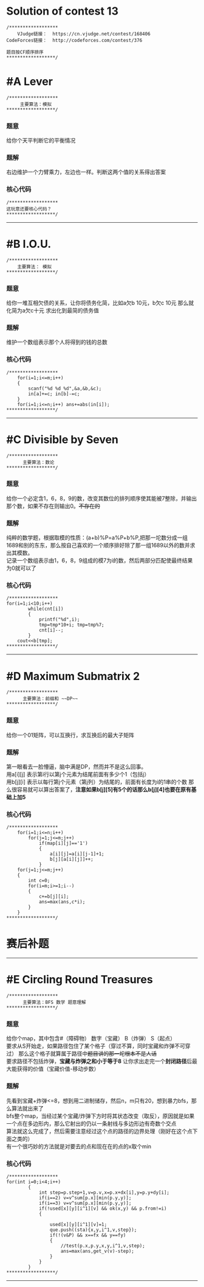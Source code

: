 # Solution of contest 13
```
/******************
    VJudge链接：  https://cn.vjudge.net/contest/168406
CodeForces链接：  http://codeforces.com/contest/376

题目按CF顺序排序
******************/
```
# #A Lever
```
/******************
     主要算法：模拟
******************/
```
### 题意
给你个天平判断它的平衡情况
### 题解
右边维护一个力臂乘力，左边也一样。判断这两个值的关系得出答案

### 核心代码
```
/******************
这玩意还要核心代码？
******************/
```
***
# #B I.O.U.
```
/******************
    主要算法： 模拟
******************/
```
### 题意
给你一堆互相欠债的关系，让你将债务化简，比如a欠b 10元，b欠c 10元 那么就化简为a欠c十元
求出化到最简的债务值

### 题解
维护一个数组表示那个人将得到的钱的总数
### 核心代码
```
/******************
	for(i=1;i<=m;i++)
	{
		scanf("%d %d %d",&a,&b,&c);
		in[a]+=c; in[b]-=c;
	}
	for(i=1;i<=n;i++) ans+=abs(in[i]);
******************/
```
***
# #C Divisible by Seven
```
/******************
      主要算法：数论
******************/
```
### 题意
给你一个必定含1，6，8，9的数，改变其数位的排列顺序使其能被7整除，并输出那个数，如果不存在则输出0。~~不存在的~~
### 题解
纯粹的数学题，根据取模的性质：(a+b)%P=a%P+b%P,把那一坨数分成一组1689和别的东东，那么按自己喜欢的一个顺序排好除了那一组1689以外的数并求出其模数。  
记录一个数组表示由1，6，8，9组成的模7为i的数，然后两部分匹配使最终结果为0就可以了
### 核心代码
```
/******************
for(i=1;i<10;i++)
		while(cnt[i])
		{
			printf("%d",i);
			tmp=tmp*10+i; tmp=tmp%7;
			cnt[i]--;
		}
	cout<<b[tmp];
******************/
```

***
# #D Maximum Submatrix 2
```
/******************
      主要算法：前缀和 ~~DP~~
******************/
```
### 题意
给你一个01矩阵，可以互换行，求互换后的最大子矩阵
### 题解
第一眼看去一脸懵逼，脑中满是DP，然而并不是这么回事。  
用a[i][j] 表示第i行以第j个元素为结尾前面有多少个1（包括j）  
用b[j][i] 表示以每行第j个元素（第j列）为结尾的，前面有长度为i的1串的个数
那么很容易就可以算出答案了，**注意如果b[j][5]有5个的话那么b[j][4]也要在原有基础上加5**
### 核心代码
```
/******************
	for(i=1;i<=n;i++)
		for(j=1;j<=m;j++)
			if(map[i][j]=='1')
			{
				a[i][j]=a[i][j-1]+1;
				b[j][a[i][j]]++;
			}
	for(j=1;j<=m;j++)
	{
		int c=0;
		for(i=m;i>=1;i--)
		{
			c+=b[j][i];
			ans=max(ans,c*i);
 		}
	}
******************/
```

# 赛后补题

***
# #E Circling Round Treasures	
```
/******************
      主要算法：BFS 数学 题意理解
******************/
```
### 题意
给你个map，其中包含#（障碍物） 数字（宝藏） B（炸弹） S（起点）  
要求从S开始走，如果路径包住了某个格子（穿过不算，同时宝藏和炸弹不可穿过） 那么这个格子就算属于路径中~~题目讲的那一坨根本不是人话~~  
要求路径不包括炸弹，**宝藏与炸弹之和小于等于8**
让你求出走完一个**封闭路径**后最大能获得的价值（宝藏价值-移动步数）
### 题解
先看到宝藏+炸弹<=8，想到用二进制储存，然后n，m只有20，想到暴力bfs，那么算法就出来了  
bfs整个map，当经过某个宝藏/炸弹下方时将其状态改变（取反），原因就是如果一个点在多边形内，那么它射出的仍以一条射线与多边形边有奇数个交点  
算法就这么完成了，然后需要注意经过这个点的路径的边界处理（刚好在这个点下面之类的）  
有一个很巧妙的方法就是对要去的点和现在在的点的x取个min
### 核心代码
```
/******************
for(int i=0;i<4;i++)
		{
			int step=p.step+1,v=p.v,x=p.x+dx[i],y=p.y+dy[i];
			if(i==2) v=v^sum[p.x][min(p.y,y)];
			if(i==3) v=v^sum[p.x][min(p.y,y)];
			if(!used[x][y][i^1][v] && ok(x,y) && p.from!=i)
			{
				
				used[x][y][i^1][v]=1;
				que.push((sta){x,y,i^1,v,step});
				if(!(v&P) && x==fx && y==fy)
				{
					//test(p.x,p.y,x,y,i^1,v,step);
					ans=max(ans,get_v(v)-step);
				}
			}
		}
******************/
```
***
